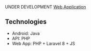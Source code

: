 UNDER DEVELOPMENT
<a href="https://mapserverapi.herokuapp.com/">Web Application</a>


## Technologies
- Android: Java
- API: PHP
- Web App: PHP + Laravel 8 + JS


